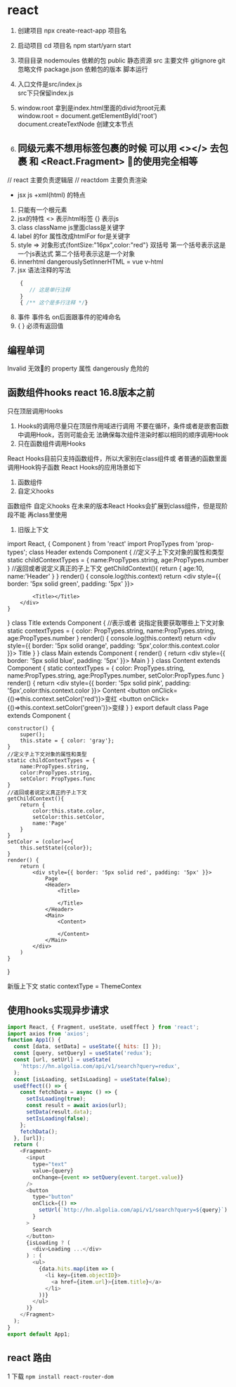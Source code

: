 # react 
1. 创建项目 
npx create-react-app 项目名  
2. 启动项目
cd 项目名  npm start/yarn start 

3. 项目目录
 nodemoules  依赖的包 
 public 静态资源 
 src  主要文件
 gitignore git忽略文件
 package.json  依赖包的版本 脚本运行   
4. 入口文件是src/index.js  
   src下只保留index.js
5. window.root 拿到是index.html里面的divid为root元素  
window.root = document.getElementById('root')
document.createTextNode 创建文本节点 
6. 同级元素不想用标签包裹的时候 可以用 <></> 去包裹 
  和 <React.Fragment> 的使用完全相等 
	---
// react 主要负责逻辑层 
// reactdom 主要负责渲染  
- jsx js +xml(html)  的特点
 1. 只能有一个根元素
 2. jsx的特性  <> 表示html标签 {} 表示js 
 3. class className js里面class是关键字  
 4. label 的for 属性改成htmlFor  for是关键字  
 5. style => 对象形式{fontSize:"16px",color:"red"}  双括号 第一个括号表示这是一个js表达式 第二个括号表示这是一个对象 
 6. innerhtml  dangerouslySetInnerHTML  =  vue  v-html 
 7. jsx 语法注释的写法  
 ```js
 	 { 
		// 这是单行注释 
	 }
	 { /** 这个是多行注释 */}
```
8. 事件 事件名 on后面跟事件的驼峰命名 
9. { } 必须有返回值 
## 编程单词 
 Invalid  无效的    property 属性  dangerously 危险的 


##  函数组件hooks  react 16.8版本之前   
只在顶层调⽤Hooks
1. Hooks的调⽤尽量只在顶层作⽤域进⾏调⽤ 不要在循环，条件或者是嵌套函数中调⽤Hook，否则可能会⽆ 法确保每次组件渲染时都以相同的顺序调⽤Hook 
2. 只在函数组件调⽤Hooks

React Hooks⽬前只⽀持函数组件，所以⼤家别在class组件或 者普通的函数⾥⾯调⽤Hook钩⼦函数 React Hooks的应⽤场景如下

1. 函数组件 
2. ⾃定义hooks 

函数组件 ⾃定义hooks 在未来的版本React Hooks会扩展到class组件，但是现阶段不能 再class⾥使⽤





1. 旧版上下文 

import React, { Component } from 'react'
import PropTypes from 'prop-types';
class Header extends Component {
    //定义子上下文对象的属性和类型
    static childContextTypes = {
        name:PropTypes.string,
        age:PropTypes.number
    }
    //返回或者说定义真正的子上下文
    getChildContext(){
        return {
            age:10,
            name:'Header' 
        }
    }
    render() {
        console.log(this.context)
        return <div style={{ border: '5px solid green', padding: '5px' }}>
            
            <Title></Title>
        </div>
    }
}
class Title extends Component {
    //表示或者 说指定我要获取哪些上下文对象
    static contextTypes = {
        color: PropTypes.string,
        name:PropTypes.string,
        age:PropTypes.number
    }
    render() {
        console.log(this.context)
        return <div style={{ border: '5px solid orange', padding: '5px',color:this.context.color }}>
            Title
        </div>
    }
}
class Main extends Component {
    render() {
        return <div style={{ border: '5px solid blue', padding: '5px' }}>
            Main
            <Content></Content>
        </div>
    }
}
class Content extends Component {
    static contextTypes = {
        color: PropTypes.string,
        name:PropTypes.string,
        age:PropTypes.number,
        setColor:PropTypes.func
    }
    render() {
        return <div style={{ border: '5px solid pink', padding: '5px',color:this.context.color }}>
            Content
            <button onClick={()=>this.context.setColor('red')}>变红</button>
            <button onClick={()=>this.context.setColor('green')}>变绿</button>
        </div>
    }
}
export default class Page extends Component {

    constructor() {
        super();
        this.state = { color: 'gray'};
    }
    //定义子上下文对象的属性和类型
    static childContextTypes = {
        name:PropTypes.string,
        color:PropTypes.string,
        setColor: PropTypes.func
    }
    //返回或者说定义真正的子上下文
    getChildContext(){
        return {
            color:this.state.color,
            setColor:this.setColor,
            name:'Page' 
        }
    }
    setColor = (color)=>{
        this.setState({color});
    }
    render() {
        return (
            <div style={{ border: '5px solid red', padding: '5px' }}>
                Page
                <Header>
                    <Title>

                    </Title>
                </Header>
                <Main>
                    <Content>

                    </Content>
                </Main>
            </div>
        )
    }
}

新版上下文 
static contextType = ThemeContex

## 使用hooks实现异步请求  

```js
import React, { Fragment, useState, useEffect } from 'react';
import axios from 'axios';
function App1() {
  const [data, setData] = useState({ hits: [] });
  const [query, setQuery] = useState('redux');
  const [url, setUrl] = useState(
    'https://hn.algolia.com/api/v1/search?query=redux',
  );
  const [isLoading, setIsLoading] = useState(false);
  useEffect(() => {
    const fetchData = async () => {
      setIsLoading(true);
      const result = await axios(url);
      setData(result.data);
      setIsLoading(false);
    };
    fetchData();
  }, [url]);
  return (
    <Fragment>
      <input
        type="text"
        value={query}
        onChange={event => setQuery(event.target.value)}
      />
      <button
        type="button"
        onClick={() =>
          setUrl(`http://hn.algolia.com/api/v1/search?query=${query}`)
        }
      >
        Search
      </button>
      {isLoading ? (
        <div>Loading ...</div>
      ) : (
        <ul>
          {data.hits.map(item => (
            <li key={item.objectID}>
              <a href={item.url}>{item.title}</a>
            </li>
          ))}
        </ul>
      )}
    </Fragment>
  );
}
export default App1;
```
## react 路由
1 下载  `npm install react-router-dom`

